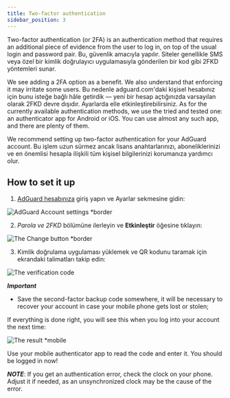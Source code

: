 ```yaml
---
title: Two-factor authentication
sidebar_position: 3
---
```


Two-factor authentication (or 2FA) is an authentication method that requires an additional piece of evidence from the user to log in, on top of the usual login and password pair. Bu, güvenlik amacıyla yapılır. Siteler genellikle SMS veya özel bir kimlik doğrulayıcı uygulamasıyla gönderilen bir kod gibi 2FKD yöntemleri sunar.

We see adding a 2FA option as a benefit. We also understand that enforcing it may irritate some users. Bu nedenle adguard.com'daki kişisel hesabınız için bunu isteğe bağlı hâle getirdik — yeni bir hesap açtığınızda varsayılan olarak 2FKD devre dışıdır. Ayarlarda elle etkinleştirebilirsiniz. As for the currently available authentication methods, we use the tried and tested one: an authenticator app for Android or iOS. You can use almost any such app, and there are plenty of them.

We recommend setting up two-factor authentication for your AdGuard account. Bu işlem uzun sürmez ancak lisans anahtarlarınızı, aboneliklerinizi ve en önemlisi hesapla ilişkili tüm kişisel bilgilerinizi korumanıza yardımcı olur.


## How to set it up

1) [AdGuard hesabınıza](https://auth.adguard.com/login.html) giriş yapın ve Ayarlar sekmesine gidin:

![AdGuard Account settings *border](https://cdn.adtidy.org/content/kb/ad_blocker/general/account_settings.png)

2) *Parola ve 2FKD* bölümüne ilerleyin ve **Etkinleştir** öğesine tıklayın:

![The Change button *border](https://cdn.adtidy.org/content/kb/ad_blocker/general/2fa_new.png)

3) Kimlik doğrulama uygulaması yüklemek ve QR kodunu taramak için ekrandaki talimatları takip edin:

![The verification code](https://cdn.adtidy.org/content/kb/ad_blocker/general/2fa_enable.png)

***Important***
* Save the second-factor backup code somewhere, it will be necessary to recover your account in case your mobile phone gets lost or stolen;

If everything is done right, you will see this when you log into your account the next time:

![The result *mobile](https://cdn.adtidy.org/content/kb/ad_blocker/general/2fa_success.png)

Use your mobile authenticator app to read the code and enter it. You should be logged in now!

***NOTE***: If you get an authentication error, check the clock on your phone. Adjust it if needed, as an unsynchronized clock may be the cause of the error.